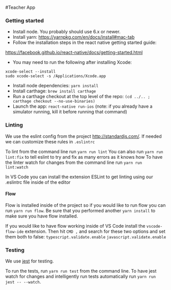 #Teacher App

### Getting started

- Install node. You probably should use 6.x or newer.
- Install yarn: https://yarnpkg.com/en/docs/install#mac-tab
- Follow the installation steps in the react native getting started guide:

https://facebook.github.io/react-native/docs/getting-started.html

- You may need to run the following after installing Xcode:

```
xcode-select --install
sudo xcode-select -s /Applications/Xcode.app
```

- Install node dependencies: `yarn install`
- Install carthage: `brew install carthage`
- Run a carthage checkout at the top level of the repo:
  `(cd ../.. ; carthage checkout --no-use-binaries)`
- Launch the app: `react-native run-ios`
  (note: if you already have a simulator running, kill it before running that
   command)

### Linting
We use the eslint config from the project http://standardjs.com/.
If needed we can customize these rules in `.eslintrc`

To lint from the command line run `yarn run lint`
You can also run `yarn run lint:fix` to tell eslint to try and fix as many errors as it knows how
To have the linter watch for changes from the command line run `yarn run lint:watch`

In VS Code you can install the extension ESLint to get linting using our .eslintrc file inside of the editor

#### Flow

Flow is installed inside of the project so if you would like to run flow you can run
`yarn run flow`. Be sure that you performed another `yarn install` to make sure you have flow installed.

If you would like to have flow working inside of VS Code install the `vscode-flow-ide` extension.
Then hit `CMD ,` and search for these two options and set them both to false:
`typescript.validate.enable`
`javascript.validate.enable`

### Testing

We use [jest](https://facebook.github.io/jest/) for testing.

To run the tests, run `yarn run test` from the command line. To have jest watch
for changes and intelligently run tests automatically run `yarn run jest -- --watch`.
